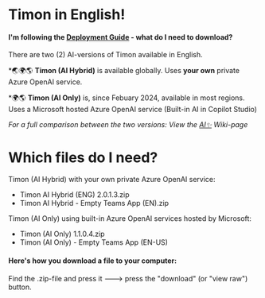 # Timon in English!

#### I'm following the [Deployment Guide](https://github.com/Erithano/Timon-Your-FAQ-bot-for-Microsoft-Teams/wiki/Deployment-Guide) - what do I need to download?

There are two (2) AI-versions of Timon available in English.

*🌏🌍🌎 **Timon (AI Hybrid)** is available globally. Uses **your own** private Azure OpenAI service.

*🌍🌎 **Timon (AI Only)** is, since Febuary 2024, available in most regions. Uses a Microsoft hosted Azure OpenAI service (Built-in AI in Copilot Studio) 

_For a full comparison between the two versions: View the [AI✨](https://github.com/Erithano/Timon-Your-FAQ-bot-for-Microsoft-Teams/wiki/AI%E2%9C%A8) Wiki-page_

# Which files do I need?
Timon (AI Hybrid) with your own private Azure OpenAI service:
* Timon AI Hybrid (ENG) 2.0.1.3.zip
* Timon AI Hybrid - Empty Teams App (EN).zip

Timon (AI Only) using built-in Azure OpenAI services hosted by Microsoft:
* Timon (AI Only) 1.1.0.4.zip
* Timon (AI Only) - Empty Teams App (EN-US)

#### Here's how you download a file to your computer:
Find the .zip-file and press it 🡒 press the "download" (or "view raw") button.
